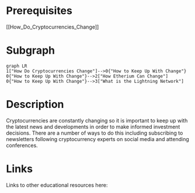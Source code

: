 # Prerequisites
[[How_Do_Cryptocurrencies_Change]]

# Subgraph

```mermaid
graph LR
1["How Do Cryptocurrencies Change"]-->0{"How to Keep Up With Change"}
0{"How to Keep Up With Change"}-->2["How Etherium Can Change"]
0{"How to Keep Up With Change"}-->3["What is the Lightning Network"]
```



# Description
  
Cryptocurrencies are constantly changing so it is important to keep up with the latest news and developments in order to make informed investment decisions. There are a number of ways to do this including subscribing to newsletters following cryptocurrency experts on social media and attending conferences.

# Links
Links to other educational resources here: